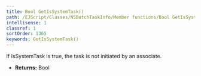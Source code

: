 ```yaml
---
title: Bool GetIsSystemTask()
path: /EJScript/Classes/NSBatchTaskInfo/Member functions/Bool GetIsSystemTask()
intellisense: 1
classref: 1
sortOrder: 1365
keywords: GetIsSystemTask()
---
```



If IsSystemTask is true, the task is not initiated by an associate.



* **Returns:** Bool


